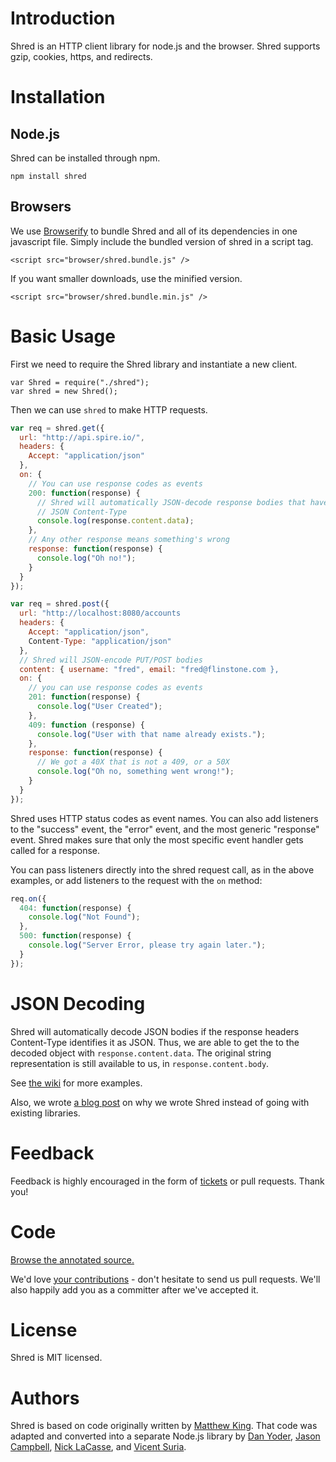 # Introduction

Shred is an HTTP client library for node.js and the browser.
Shred supports gzip, cookies, https, and redirects.

# Installation

## Node.js

Shred can be installed through npm.

    npm install shred

## Browsers

We use [Browserify](https://github.com/substack/node-browserify) to bundle Shred and all of its dependencies in one javascript file.
Simply include the bundled version of shred in a script tag.

    <script src="browser/shred.bundle.js" />

If you want smaller downloads, use the minified version.

    <script src="browser/shred.bundle.min.js" />

# Basic Usage

First we need to require the Shred library and instantiate a new client.

    var Shred = require("./shred");
    var shred = new Shred();

Then we can use `shred` to make HTTP requests.

```javascript
var req = shred.get({
  url: "http://api.spire.io/",
  headers: {
    Accept: "application/json"
  },
  on: {
    // You can use response codes as events
    200: function(response) {
      // Shred will automatically JSON-decode response bodies that have a
      // JSON Content-Type
      console.log(response.content.data);
    },
    // Any other response means something's wrong
    response: function(response) {
      console.log("Oh no!");
    }
  }
});
```

```javascript
var req = shred.post({
  url: "http://localhost:8080/accounts
  headers: {
    Accept: "application/json",
    Content-Type: "application/json"
  },
  // Shred will JSON-encode PUT/POST bodies
  content: { username: "fred", email: "fred@flinstone.com },
  on: {
    // you can use response codes as events
    201: function(response) {
      console.log("User Created");
    },
    409: function (response) {
      console.log("User with that name already exists.");
    },
    response: function(response) {
      // We got a 40X that is not a 409, or a 50X
      console.log("Oh no, something went wrong!");
    }
  }
});
```

Shred uses HTTP status codes as event names.
You can also add listeners to the "success" event, the "error" event, and the most generic "response" event.
Shred makes sure that only the most specific event handler gets called for a response.

You can pass listeners directly into the shred request call, as in the above examples, or add listeners to the request with the `on` method:

```javascript
req.on({
  404: function(response) {
    console.log("Not Found");
  },
  500: function(response) {
    console.log("Server Error, please try again later.");
  }
});
```

# JSON Decoding

Shred will automatically decode JSON bodies if the response headers Content-Type identifies it as JSON.
Thus, we are able to get the to the decoded object with `response.content.data`.
The original string representation is still available to us, in `response.content.body`.

See [the wiki](https://github.com/spire-io/shred/wiki) for more examples.

Also, we wrote [a blog post][blog] on why we wrote Shred instead of going with existing libraries.


# Feedback

Feedback is highly encouraged in the form of [tickets][tickets] or pull requests. Thank you!

# Code

[Browse the annotated source.][docs]

We'd love [your contributions](repo) - don't hesitate to send us pull requests. We'll also happily add you as a committer after we've accepted it.

# License

Shred is MIT licensed.

# Authors

Shred is based on code originally written by [Matthew King][king]. That code was adapted and converted into a separate Node.js library by [Dan Yoder][yoder], [Jason Campbell][campbell], [Nick LaCasse][lacasse], and [Vicent Suria][suria].

[code]: https://github.com/spire-io/shred
[tickets]: https://github.com/spire-io/shred/issues
[license]: https://github.com/spire-io/shred/blob/master/LICENSE
[yoder]: mailto:dan@spire.io
[king]: mailto:mking@spire.io
[campbell]: mailto:jason@spire.io
[lacasse]: mailto:nlacass@spire.io
[suria]: mailto:vicent@spire.io
[docs]: http://www.spire.io/docs/shred/
[blog]: http://www.spire.io/posts/introducing-shred.html

